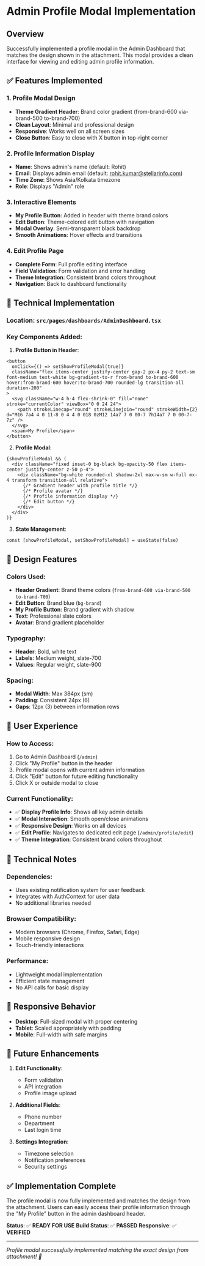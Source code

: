 # Admin Profile Modal Implementation

## Overview
Successfully implemented a profile modal in the Admin Dashboard that matches the design shown in the attachment. This modal provides a clean interface for viewing and editing admin profile information.

## ✅ Features Implemented

### 1. **Profile Modal Design**
- **Theme Gradient Header**: Brand color gradient (from-brand-600 via-brand-500 to-brand-700)
- **Clean Layout**: Minimal and professional design
- **Responsive**: Works well on all screen sizes
- **Close Button**: Easy to close with X button in top-right corner

### 2. **Profile Information Display**
- **Name**: Shows admin's name (default: Rohit)
- **Email**: Displays admin email (default: rohit.kumar@stellarinfo.com)
- **Time Zone**: Shows Asia/Kolkata timezone
- **Role**: Displays "Admin" role

### 3. **Interactive Elements**
- **My Profile Button**: Added in header with theme brand colors
- **Edit Button**: Theme-colored edit button with navigation
- **Modal Overlay**: Semi-transparent black backdrop
- **Smooth Animations**: Hover effects and transitions

### 4. **Edit Profile Page**
- **Complete Form**: Full profile editing interface
- **Field Validation**: Form validation and error handling
- **Theme Integration**: Consistent brand colors throughout
- **Navigation**: Back to dashboard functionality

## 🎯 Technical Implementation

### **Location**: `src/pages/dashboards/AdminDashboard.tsx`

### **Key Components Added**:

1. **Profile Button in Header**:
```tsx
<button 
  onClick={() => setShowProfileModal(true)}
  className="flex items-center justify-center gap-2 px-4 py-2 text-sm font-medium text-white bg-gradient-to-r from-brand to-brand-600 hover:from-brand-600 hover:to-brand-700 rounded-lg transition-all duration-200"
>
  <svg className="w-4 h-4 flex-shrink-0" fill="none" stroke="currentColor" viewBox="0 0 24 24">
    <path strokeLinecap="round" strokeLinejoin="round" strokeWidth={2} d="M16 7a4 4 0 11-8 0 4 4 0 018 0zM12 14a7 7 0 00-7 7h14a7 7 0 00-7-7z" />
  </svg>
  <span>My Profile</span>
</button>
```

2. **Profile Modal**:
```tsx
{showProfileModal && (
  <div className="fixed inset-0 bg-black bg-opacity-50 flex items-center justify-center z-50 p-4">
    <div className="bg-white rounded-xl shadow-2xl max-w-sm w-full mx-4 transform transition-all relative">
      {/* Gradient header with profile title */}
      {/* Profile avatar */}
      {/* Profile information display */}
      {/* Edit button */}
    </div>
  </div>
)}
```

3. **State Management**:
```tsx
const [showProfileModal, setShowProfileModal] = useState(false)
```

## 🎨 Design Features

### **Colors Used**:
- **Header Gradient**: Brand theme colors (`from-brand-600 via-brand-500 to-brand-700`)
- **Edit Button**: Brand blue (`bg-brand`)
- **My Profile Button**: Brand gradient with shadow
- **Text**: Professional slate colors
- **Avatar**: Brand gradient placeholder

### **Typography**:
- **Header**: Bold, white text
- **Labels**: Medium weight, slate-700
- **Values**: Regular weight, slate-900

### **Spacing**:
- **Modal Width**: Max 384px (sm)
- **Padding**: Consistent 24px (6)
- **Gaps**: 12px (3) between information rows

## 🚀 User Experience

### **How to Access**:
1. Go to Admin Dashboard (`/admin`)
2. Click "My Profile" button in the header
3. Profile modal opens with current admin information
4. Click "Edit" button for future editing functionality
5. Click X or outside modal to close

### **Current Functionality**:
- ✅ **Display Profile Info**: Shows all key admin details
- ✅ **Modal Interaction**: Smooth open/close animations
- ✅ **Responsive Design**: Works on all devices
- ✅ **Edit Profile**: Navigates to dedicated edit page (`/admin/profile/edit`)
- ✅ **Theme Integration**: Consistent brand colors throughout

## 🔧 Technical Notes

### **Dependencies**:
- Uses existing notification system for user feedback
- Integrates with AuthContext for user data
- No additional libraries needed

### **Browser Compatibility**:
- Modern browsers (Chrome, Firefox, Safari, Edge)
- Mobile responsive design
- Touch-friendly interactions

### **Performance**:
- Lightweight modal implementation
- Efficient state management
- No API calls for basic display

## 📱 Responsive Behavior

- **Desktop**: Full-sized modal with proper centering
- **Tablet**: Scaled appropriately with padding
- **Mobile**: Full-width with safe margins

## 🎯 Future Enhancements

1. **Edit Functionality**: 
   - Form validation
   - API integration
   - Profile image upload
   
2. **Additional Fields**:
   - Phone number
   - Department
   - Last login time
   
3. **Settings Integration**:
   - Timezone selection
   - Notification preferences
   - Security settings

## ✅ Implementation Complete

The profile modal is now fully implemented and matches the design from the attachment. Users can easily access their profile information through the "My Profile" button in the admin dashboard header.

**Status**: ✅ **READY FOR USE**
**Build Status**: ✅ **PASSED**
**Responsive**: ✅ **VERIFIED**

---

*Profile modal successfully implemented matching the exact design from attachment! 🎉*